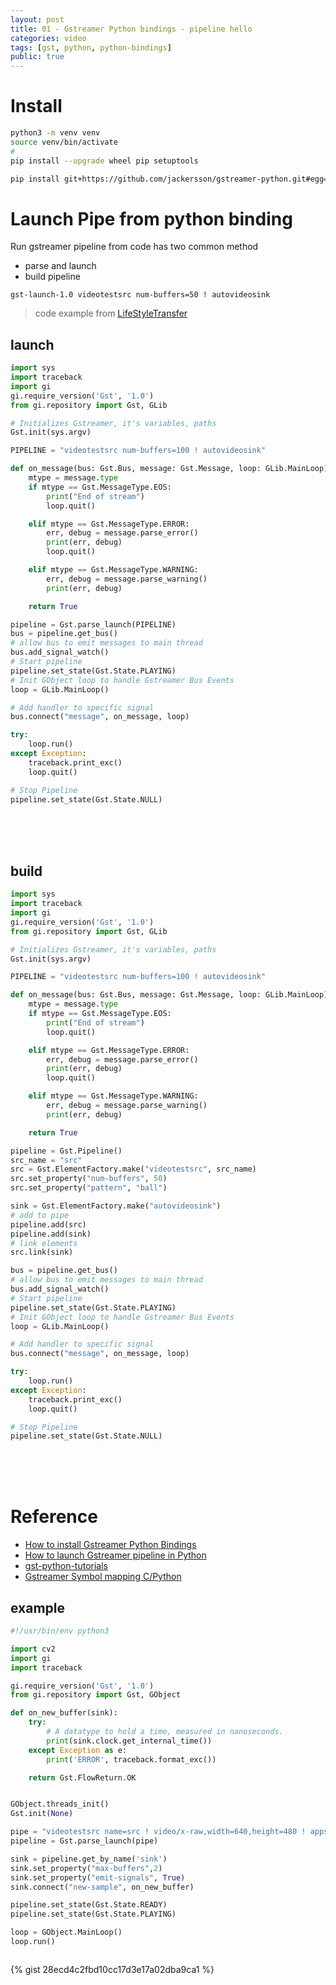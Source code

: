 ```yaml
---
layout: post
title: 01 - Gstreamer Python bindings - pipeline hello
categories: video
tags: [gst, python, python-bindings]
public: true
---
```


# Install

```bash
python3 -m venv venv
source venv/bin/activate
#
pip install --upgrade wheel pip setuptools

pip install git+https://github.com/jackersson/gstreamer-python.git#egg=gstreamer-python
```

# Launch Pipe from python binding
Run gstreamer pipeline from code has two common method
- parse and launch
- build pipeline
```
gst-launch-1.0 videotestsrc num-buffers=50 ! autovideosink
```

> code example from [LifeStyleTransfer](http://lifestyletransfer.com/how-to-launch-gstreamer-pipeline-in-python/)

## launch
```python
import sys
import traceback
import gi
gi.require_version('Gst', '1.0')
from gi.repository import Gst, GLib

# Initializes Gstreamer, it's variables, paths
Gst.init(sys.argv)

PIPELINE = "videotestsrc num-buffers=100 ! autovideosink"

def on_message(bus: Gst.Bus, message: Gst.Message, loop: GLib.MainLoop):
    mtype = message.type
    if mtype == Gst.MessageType.EOS:
        print("End of stream")
        loop.quit()

    elif mtype == Gst.MessageType.ERROR:
        err, debug = message.parse_error()
        print(err, debug)
        loop.quit()

    elif mtype == Gst.MessageType.WARNING:
        err, debug = message.parse_warning()
        print(err, debug)

    return True

pipeline = Gst.parse_launch(PIPELINE)
bus = pipeline.get_bus()
# allow bus to emit messages to main thread
bus.add_signal_watch()
# Start pipeline
pipeline.set_state(Gst.State.PLAYING)
# Init GObject loop to handle Gstreamer Bus Events
loop = GLib.MainLoop()

# Add handler to specific signal
bus.connect("message", on_message, loop)

try:
    loop.run()
except Exception:
    traceback.print_exc()
    loop.quit()

# Stop Pipeline
pipeline.set_state(Gst.State.NULL)
```

&nbsp;  
&nbsp;  
&nbsp;  
## build
```python
import sys
import traceback
import gi
gi.require_version('Gst', '1.0')
from gi.repository import Gst, GLib

# Initializes Gstreamer, it's variables, paths
Gst.init(sys.argv)

PIPELINE = "videotestsrc num-buffers=100 ! autovideosink"

def on_message(bus: Gst.Bus, message: Gst.Message, loop: GLib.MainLoop):
    mtype = message.type
    if mtype == Gst.MessageType.EOS:
        print("End of stream")
        loop.quit()

    elif mtype == Gst.MessageType.ERROR:
        err, debug = message.parse_error()
        print(err, debug)
        loop.quit()

    elif mtype == Gst.MessageType.WARNING:
        err, debug = message.parse_warning()
        print(err, debug)

    return True

pipeline = Gst.Pipeline()
src_name = "src"
src = Gst.ElementFactory.make("videotestsrc", src_name)
src.set_property("num-buffers", 50)
src.set_property("pattern", "ball")

sink = Gst.ElementFactory.make("autovideosink")
# add to pipe
pipeline.add(src)
pipeline.add(sink)
# link elements
src.link(sink)

bus = pipeline.get_bus()
# allow bus to emit messages to main thread
bus.add_signal_watch()
# Start pipeline
pipeline.set_state(Gst.State.PLAYING)
# Init GObject loop to handle Gstreamer Bus Events
loop = GLib.MainLoop()

# Add handler to specific signal
bus.connect("message", on_message, loop)

try:
    loop.run()
except Exception:
    traceback.print_exc()
    loop.quit()

# Stop Pipeline
pipeline.set_state(Gst.State.NULL)
```
&nbsp;  
&nbsp;  
&nbsp;  
# Reference
- [How to install Gstreamer Python Bindings](http://lifestyletransfer.com/how-to-install-gstreamer-python-bindings/)
- [How to launch Gstreamer pipeline in Python](http://lifestyletransfer.com/how-to-launch-gstreamer-pipeline-in-python/)
- [gst-python-tutorials](https://github.com/jackersson/gst-python-tutorials)
- [Gstreamer Symbol mapping C/Python](https://lazka.github.io/pgi-docs/Gst-1.0/mapping.html)





## example
```python
#!/usr/bin/env python3

import cv2
import gi
import traceback

gi.require_version('Gst', '1.0')
from gi.repository import Gst, GObject

def on_new_buffer(sink):
    try:
        # A datatype to hold a time, measured in nanoseconds.
        print(sink.clock.get_internal_time())
    except Exception as e:
        print('ERROR', traceback.format_exc())

    return Gst.FlowReturn.OK


GObject.threads_init()
Gst.init(None)

pipe = "videotestsrc name=src ! video/x-raw,width=640,height=480 ! appsink name=sink"
pipeline = Gst.parse_launch(pipe)

sink = pipeline.get_by_name('sink')
sink.set_property("max-buffers",2)
sink.set_property("emit-signals", True)
sink.connect("new-sample", on_new_buffer)

pipeline.set_state(Gst.State.READY)
pipeline.set_state(Gst.State.PLAYING)

loop = GObject.MainLoop()
loop.run()



```

{% gist 28ecd4c2fbd10cc17d3e17a02dba9ca1 %}